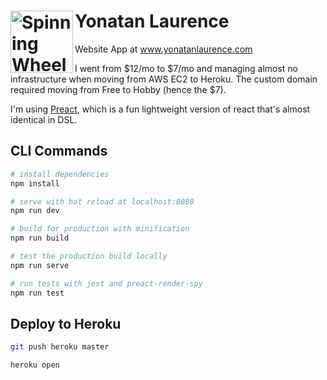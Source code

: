 # <img align="left" width="100" height="100" alt="Spinning Wheel Icon" src="https://s3-us-west-2.amazonaws.com/yonatanlaurence.com/spinning-wheel-2018.09.05.png"> Yonatan Laurence
Website App at www.yonatanlaurence.com

I went from $12/mo to $7/mo and managing almost no infrastructure when moving from AWS EC2 to Heroku. The custom domain required moving from Free to Hobby (hence the $7).

I'm using [Preact](https://github.com/developit/preact-cli), which is a fun lightweight version of react that's almost identical in DSL.

## CLI Commands

``` bash
# install dependencies
npm install

# serve with hot reload at localhost:8080
npm run dev

# build for production with minification
npm run build

# test the production build locally
npm run serve

# run tests with jest and preact-render-spy 
npm run test
```


## Deploy to Heroku
```bash
git push heroku master

heroku open
```
